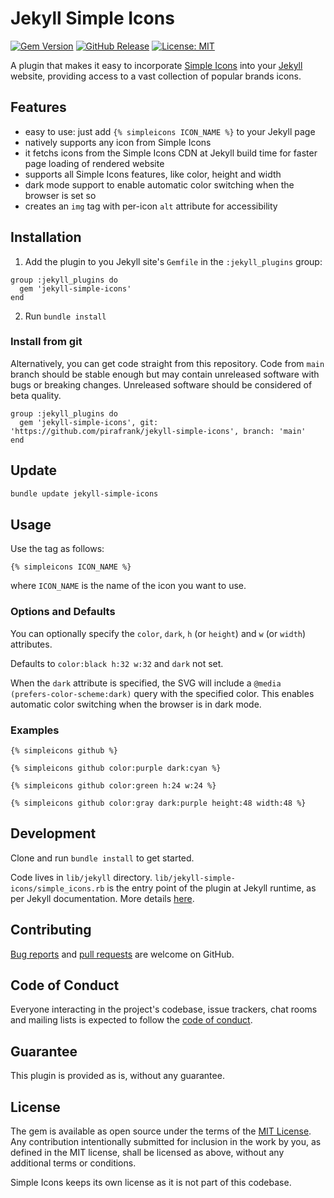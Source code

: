 # Jekyll Simple Icons

[![Gem Version](https://img.shields.io/gem/v/jekyll-simple-icons)](https://rubygems.org/gems/jekyll-simple-icons)
[![GitHub Release](https://img.shields.io/github/v/release/pirafrank/jekyll-simple-icons)](https://github.com/pirafrank/jekyll-simple-icons/releases/latest)
[![License: MIT](https://img.shields.io/badge/License-MIT-blue.svg)](https://opensource.org/licenses/MIT)

A plugin that makes it easy to incorporate [Simple Icons](https://github.com/simple-icons/simple-icons) into your [Jekyll](https://jekyllrb.com/) website, providing access to a vast collection of popular brands icons.

## Features

- easy to use: just add `{% simpleicons ICON_NAME %}` to your Jekyll page
- natively supports any icon from Simple Icons
- it fetchs icons from the Simple Icons CDN at Jekyll build time for faster page loading of rendered website
- supports all Simple Icons features, like color, height and width
- dark mode support to enable automatic color switching when the browser is set so
- creates an `img` tag with per-icon `alt` attribute for accessibility

## Installation

1. Add the plugin to you Jekyll site's `Gemfile` in the `:jekyll_plugins` group:

```Gemfile
group :jekyll_plugins do
  gem 'jekyll-simple-icons'
end
```

2. Run `bundle install`

### Install from git

Alternatively, you can get code straight from this repository. Code from `main` branch should be stable enough but may contain unreleased software with bugs or breaking changes. Unreleased software should be considered of beta quality.

```Gemfile
group :jekyll_plugins do
  gem 'jekyll-simple-icons', git: 'https://github.com/pirafrank/jekyll-simple-icons', branch: 'main'
end
```

## Update

```sh
bundle update jekyll-simple-icons
```

## Usage

Use the tag as follows:

```liquid
{% simpleicons ICON_NAME %}
```

where `ICON_NAME` is the name of the icon you want to use.

### Options and Defaults

You can optionally specify the `color`, `dark`, `h` (or `height`) and `w` (or `width`) attributes.

Defaults to `color:black h:32 w:32` and `dark` not set.

When the `dark` attribute is specified, the SVG will include a `@media (prefers-color-scheme:dark)` query with the specified color. This enables automatic color switching when the browser is in dark mode.

### Examples

```liquid
{% simpleicons github %}
```

```liquid
{% simpleicons github color:purple dark:cyan %}
```

```liquid
{% simpleicons github color:green h:24 w:24 %}
```

```liquid
{% simpleicons github color:gray dark:purple height:48 width:48 %}
```

## Development

Clone and run `bundle install` to get started.

Code lives in `lib/jekyll` directory. `lib/jekyll-simple-icons/simple_icons.rb` is the entry point of the plugin at Jekyll runtime, as per Jekyll documentation. More details [here](https://jekyllrb.com/docs/plugins/tags/).

## Contributing

[Bug reports](https://github.com/pirafrank/jekyll-simple-icons/issues) and [pull requests](https://github.com/pirafrank/jekyll-simple-icons/pulls) are welcome on GitHub.

## Code of Conduct

Everyone interacting in the project's codebase, issue trackers, chat rooms and mailing lists is expected to follow the [code of conduct](https://github.com/pirafrank/jekyll-simple-icons/blob/main/CODE_OF_CONDUCT.md).

## Guarantee

This plugin is provided as is, without any guarantee.

## License

The gem is available as open source under the terms of the [MIT License](https://opensource.org/licenses/MIT). Any contribution intentionally submitted for inclusion in the work by you, as defined in the MIT license, shall be licensed as above, without any additional terms or conditions.

Simple Icons keeps its own license as it is not part of this codebase.
